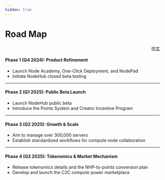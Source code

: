 ```yaml
---
hidden: true
---
```


# Road Map

<p align="right"><a href="https://docs.node-x.xyz/guan-wu-nodex/lu-xian-tu">中文</a></p>

#### **Phase 1 (Q4 2024): Product Refinement**

* Launch Node Academy, One-Click Deployment, and NodePad
* Initiate NodeHub closed beta testing

***

#### **Phase 2 (Q1 2025): Public Beta Launch**

* Launch NodeHub public beta
* Introduce the Points System and Creator Incentive Program

***

#### **Phase 3 (Q2 2025): Growth & Scale**

* Aim to manage over 300,000 servers
* Establish standardized workflows for compute node collaboration

***

#### **Phase 4 (Q3 2025): Tokenomics & Market Mechanism**

* Release tokenomics details and the NHP-to-points conversion plan
* Develop and launch the C2C compute power marketplace
